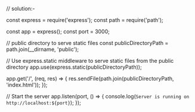 // solution:-

const express = require('express');
const path = require('path');

const app = express();
const port = 3000;

// public directory to serve static files
const publicDirectoryPath = path.join(__dirname, 'public');

// Use express.static middleware to serve static files from the public directory
app.use(express.static(publicDirectoryPath));

app.get('/', (req, res) => {
  res.sendFile(path.join(publicDirectoryPath, 'index.html'));
});

// Start the server
app.listen(port, () => {
  console.log(`Server is running on http://localhost:${port}`);
});